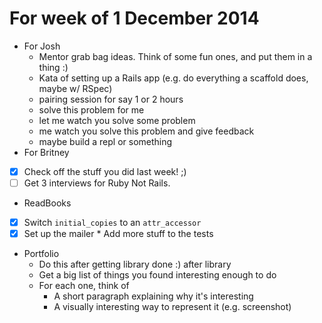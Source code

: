 # For week of 1 December 2014

* For Josh
  * Mentor grab bag ideas. Think of some fun ones, and put them in a thing :)
  * Kata of setting up a Rails app (e.g. do everything a scaffold does, maybe w/ RSpec)
  * pairing session for say 1 or 2 hours
  * solve this problem for me
  * let me watch you solve some problem
  * me watch you solve this problem and give feedback
  * maybe build a repl or something
* For Britney
 - [x] Check off the stuff you did last week! ;)
 - [ ] Get 3 interviews for Ruby Not Rails.
  * ReadBooks
   - [x] Switch `initial_copies` to an `attr_accessor`
   - [x] Set up the mailer
    * Add more stuff to the tests
  * Portfolio
    * Do this after getting library done :) after library
    * Get a big list of things you found interesting enough to do
    * For each one, think of
      * A short paragraph explaining why it's interesting
      * A visually interesting way to represent it (e.g. screenshot)
